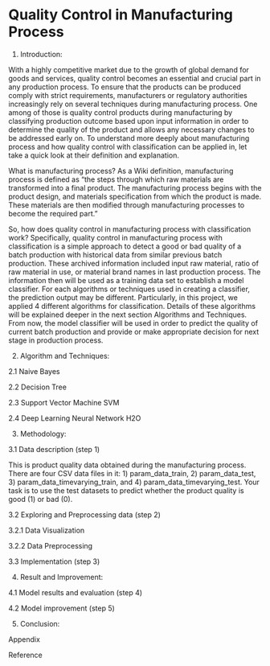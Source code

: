 # Quality Control in Manufacturing Process

1.	Introduction:

With a highly competitive market due to the growth of global demand for goods and services, quality control becomes an essential and crucial part in any production process. To ensure that the products can be produced comply with strict requirements, manufacturers or regulatory authorities increasingly rely on several techniques during manufacturing process. One among of those is quality control products during manufacturing by classifying production outcome based upon input information in order to determine the quality of the product and allows any necessary changes to be addressed early on. To understand more deeply about manufacturing process and how quality control with classification can be applied in, let take a quick look at their definition and explanation.

What is manufacturing process? As a Wiki definition, manufacturing process is defined as “the steps through which raw materials are transformed into a final product. The manufacturing process begins with the product design, and materials specification from which the product is made. These materials are then modified through manufacturing processes to become the required part.”

So, how does quality control in manufacturing process with classification work? Specifically, quality control in manufacturing process with classification is a simple approach to detect a good or bad quality of a batch production with historical data from similar previous batch production. These archived information included input raw material, ratio of raw material in use, or material brand names in last production process. The information then will be used  as a training data set to establish a model classifier. For each algorithms or techniques used in creating a classifier, the prediction output may be different. Particularly, in this project, we applied 4 different algorithms for classification. Details of these algorithms will be explained deeper in the next section Algorithms and Techniques. From now, the model classifier will be used in order to predict the quality of current batch production and provide or make appropriate decision for next stage in production process.


2.	Algorithm and Techniques:

2.1	Naive Bayes

2.2	Decision Tree

2.3	Support Vector Machine SVM

2.4	Deep Learning Neural Network H2O

3.	Methodology:

3.1	Data description  (step 1)

This is product quality data obtained during the manufacturing process. There are four CSV data files in it: 1) param_data_train, 2) param_data_test, 3) param_data_timevarying_train, and 4) param_data_timevarying_test. Your task is to use the test datasets to predict whether the product quality is good (1) or bad (0).

3.2	Exploring and Preprocessing data (step 2)

3.2.1	Data Visualization

3.2.2	Data Preprocessing

3.3	Implementation (step 3)

4.	Result and Improvement:

4.1	Model results and evaluation (step 4)

4.2	Model improvement (step 5)

5.	Conclusion:



Appendix

Reference


